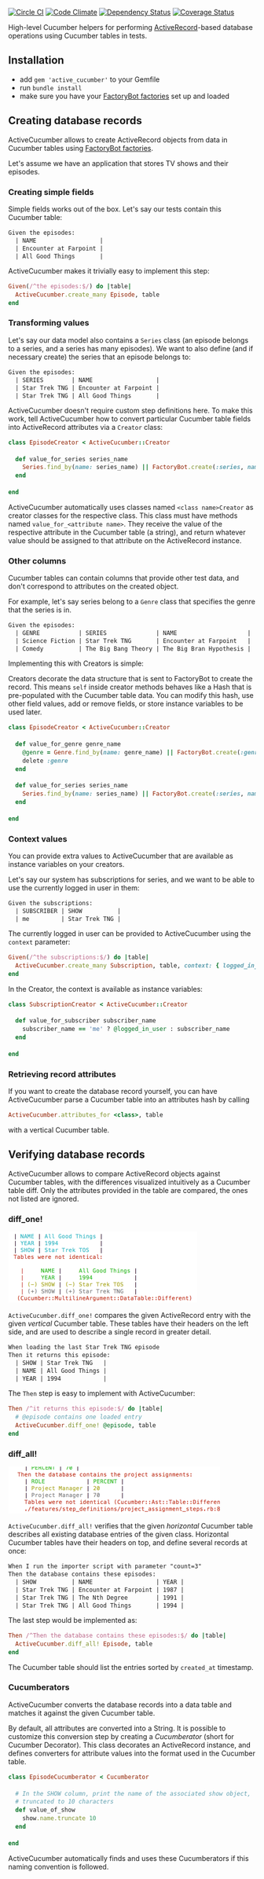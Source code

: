 [![Circle CI](https://circleci.com/gh/Originate/active_cucumber.svg?style=shield)](https://circleci.com/gh/Originate/active_cucumber)
[![Code Climate](https://codeclimate.com/github/Originate/active_cucumber/badges/gpa.svg)](https://codeclimate.com/github/Originate/active_cucumber)
[![Dependency Status](https://gemnasium.com/Originate/active_cucumber.svg)](https://gemnasium.com/Originate/active_cucumber)
[![Coverage Status](https://coveralls.io/repos/Originate/active_cucumber/badge.svg?branch=kg-coveralls&service=github)](https://coveralls.io/github/Originate/active_cucumber?branch=kg-coveralls)

High-level Cucumber helpers for performing
[ActiveRecord](http://guides.rubyonrails.org/active_record_basics.html)-based
database operations using Cucumber tables in tests.

## Installation

- add `gem 'active_cucumber'` to your Gemfile
- run `bundle install`
- make sure you have your
  [FactoryBot factories](https://github.com/thoughtbot/factory_bot) set up and
  loaded

## Creating database records

ActiveCucumber allows to create ActiveRecord objects from data in Cucumber
tables using [FactoryBot factories](https://github.com/thoughtbot/factory_bot).

Let's assume we have an application that stores TV shows and their episodes.

### Creating simple fields

Simple fields works out of the box. Let's say our tests contain this Cucumber
table:

```cucumber
Given the episodes:
  | NAME                  |
  | Encounter at Farpoint |
  | All Good Things       |
```

ActiveCucumber makes it trivially easy to implement this step:

```ruby
Given(/^the episodes:$/) do |table|
  ActiveCucumber.create_many Episode, table
end
```

### Transforming values

Let's say our data model also contains a `Series` class (an episode belongs to a
series, and a series has many episodes). We want to also define (and if
necessary create) the series that an episode belongs to:

```cucumber
Given the episodes:
  | SERIES        | NAME                  |
  | Star Trek TNG | Encounter at Farpoint |
  | Star Trek TNG | All Good Things       |
```

ActiveCucumber doesn't require custom step definitions here. To make this work,
tell ActiveCucumber how to convert particular Cucumber table fields into
ActiveRecord attributes via a `Creator` class:

```ruby
class EpisodeCreator < ActiveCucumber::Creator

  def value_for_series series_name
    Series.find_by(name: series_name) || FactoryBot.create(:series, name: series_name)
  end

end
```

ActiveCucumber automatically uses classes named `<class name>Creator` as creator
classes for the respective class. This class must have methods named
`value_for_<attribute name>`. They receive the value of the respective attribute
in the Cucumber table (a string), and return whatever value should be assigned
to that attribute on the ActiveRecord instance.

### Other columns

Cucumber tables can contain columns that provide other test data, and don't
correspond to attributes on the created object.

For example, let's say series belong to a `Genre` class that specifies the genre
that the series is in.

```cucumber
Given the episodes:
  | GENRE           | SERIES              | NAME                    |
  | Science Fiction | Star Trek TNG       | Encounter at Farpoint   |
  | Comedy          | The Big Bang Theory | The Big Bran Hypothesis |
```

Implementing this with Creators is simple:

Creators decorate the data structure that is sent to FactoryBot to create the
record. This means `self` inside creator methods behaves like a Hash that is
pre-populated with the Cucumber table data. You can modify this hash, use other
field values, add or remove fields, or store instance variables to be used
later.

```ruby
class EpisodeCreator < ActiveCucumber::Creator

  def value_for_genre genre_name
    @genre = Genre.find_by(name: genre_name) || FactoryBot.create(:genre, name: genre_name)
    delete :genre
  end

  def value_for_series series_name
    Series.find_by(name: series_name) || FactoryBot.create(:series, name: series_name, genre: @genre)
  end

end
```

### Context values

You can provide extra values to ActiveCucumber that are available as instance
variables on your creators.

Let's say our system has subscriptions for series, and we want to be able to use
the currently logged in user in them:

```cucumber
Given the subscriptions:
  | SUBSCRIBER | SHOW          |
  | me         | Star Trek TNG |
```

The currently logged in user can be provided to ActiveCucumber using the
`context` parameter:

```ruby
Given(/^the subscriptions:$/) do |table|
  ActiveCucumber.create_many Subscription, table, context: { logged_in_user: @current_user }
end
```

In the Creator, the context is available as instance variables:

```ruby
class SubscriptionCreator < ActiveCucumber::Creator

  def value_for_subscriber subscriber_name
    subscriber_name == 'me' ? @logged_in_user : subscriber_name
  end

end
```

### Retrieving record attributes

If you want to create the database record yourself, you can have ActiveCucumber
parse a Cucumber table into an attributes hash by calling

```ruby
ActiveCucumber.attributes_for <class>, table
```

with a vertical Cucumber table.

## Verifying database records

ActiveCucumber allows to compare ActiveRecord objects against Cucumber tables,
with the differences visualized intuitively as a Cucumber table diff. Only the
attributes provided in the table are compared, the ones not listed are ignored.

### diff_one!

<img width="385"
     height="144"
     alt="image of a mismatching vertical Cucumber table"
     src="documentation/vertical_diff.png">

`ActiveCucumber.diff_one!` compares the given ActiveRecord entry with the given
_vertical_ Cucumber table. These tables have their headers on the left side, and
are used to describe a single record in greater detail.

```cucumber
When loading the last Star Trek TNG episode
Then it returns this episode:
  | SHOW | Star Trek TNG   |
  | NAME | All Good Things |
  | YEAR | 1994            |
```

The `Then` step is easy to implement with ActiveCucumber:

```ruby
Then /^it returns this episode:$/ do |table|
  # @episode contains one loaded entry
  ActiveCucumber.diff_one! @episode, table
end
```

### diff_all!

<img width="431"
     height="95"
     alt="image of a mismatching vertical Cucumber table"
     src="documentation/horizontal_diff.png">

`ActiveCucumber.diff_all!` verifies that the given _horizontal_ Cucumber table
describes all existing database entries of the given class. Horizontal Cucumber
tables have their headers on top, and define several records at once:

```cucumber
When I run the importer script with parameter "count=3"
Then the database contains these episodes:
  | SHOW          | NAME                  | YEAR |
  | Star Trek TNG | Encounter at Farpoint | 1987 |
  | Star Trek TNG | The Nth Degree        | 1991 |
  | Star Trek TNG | All Good Things       | 1994 |
```

The last step would be implemented as:

```ruby
Then /^Then the database contains these episodes:$/ do |table|
  ActiveCucumber.diff_all! Episode, table
end
```

The Cucumber table should list the entries sorted by `created_at` timestamp.

### Cucumberators

ActiveCucumber converts the database records into a data table and matches it
against the given Cucumber table.

By default, all attributes are converted into a String. It is possible to
customize this conversion step by creating a _Cucumberator_ (short for Cucumber
Decorator). This class decorates an ActiveRecord instance, and defines
converters for attribute values into the format used in the Cucumber table.

```ruby
class EpisodeCucumberator < Cucumberator

  # In the SHOW column, print the name of the associated show object,
  # truncated to 10 characters
  def value_of_show
    show.name.truncate 10
  end

end
```

ActiveCucumber automatically finds and uses these Cucumberators if this naming
convention is followed.

